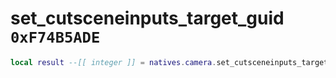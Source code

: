 # set_cutsceneinputs_target_guid `0xF74B5ADE`

```lua
local result --[[ integer ]] = natives.camera.set_cutsceneinputs_target_guid(_unk0 --[[ integer ]], _unk1 --[[ integer ]], _unk2 --[[ integer ]])
```